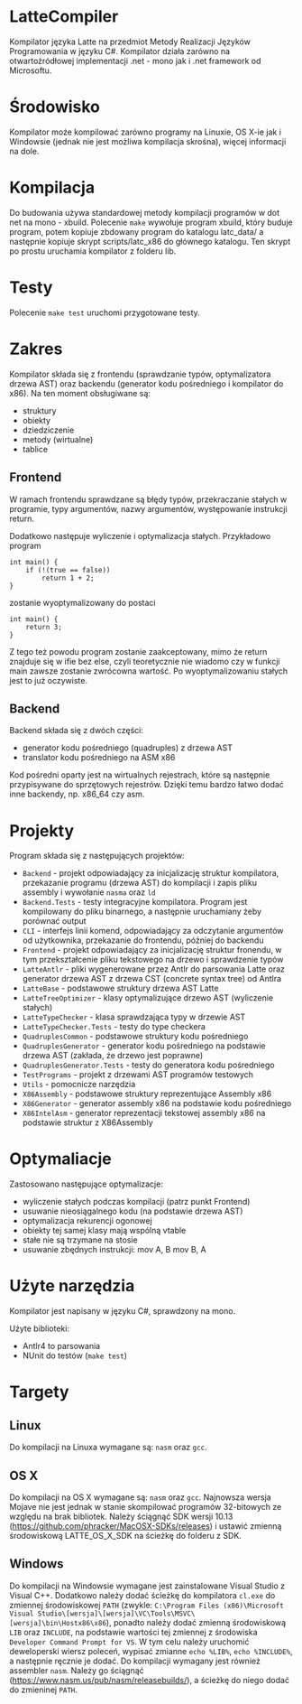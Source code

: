 # LatteCompiler

Kompilator języka Latte na przedmiot Metody Realizacji Języków Programowania w języku C#. Kompilator działa zarówno na otwartoźródłowej implementacji .net - mono jak i .net framework od Microsoftu. 

# Środowisko

Kompilator może kompilować zarówno programy na Linuxie, OS X-ie jak i Windowsie (jednak nie jest możliwa kompilacja skrośna), więcej informacji na dole.

# Kompilacja

Do budowania używa standardowej metody kompilacji programów w dot net na mono - xbuild. Polecenie `make` wywołuje program xbuild, który buduje program, potem kopiuje zbdowany program do katalogu latc_data/ a następnie kopiuje skrypt scripts/latc_x86 do głównego katalogu. Ten skrypt po prostu uruchamia kompilator z folderu lib.

# Testy

Polecenie `make test` uruchomi przygotowane testy.

# Zakres

Kompilator składa się z frontendu (sprawdzanie typów, optymalizatora drzewa AST) oraz backendu (generator kodu pośredniego i kompilator do x86). Na ten moment obsługiwane są:
 
 * struktury
 * obiekty
 * dziedziczenie
 * metody (wirtualne)
 * tablice

## Frontend
W ramach frontendu sprawdzane są błędy typów, przekraczanie stałych w programie, typy argumentów, nazwy argumentów, występowanie instrukcji return.

Dodatkowo następuje wyliczenie i optymalizacja stałych. Przykładowo program

    int main() {
        if (!(true == false))
            return 1 + 2;
    }

zostanie wyoptymalizowany do postaci

    int main() {
        return 3;
    }

Z tego też powodu program zostanie zaakceptowany, mimo że return znajduje się w ifie bez else, czyli teoretycznie nie wiadomo czy w funkcji main zawsze zostanie zwrócowna wartość. Po wyoptymalizowaniu stałych jest to już oczywiste.

## Backend

Backend składa się z dwóch części:

 * generator kodu pośredniego (quadruples) z drzewa AST
 * translator kodu pośredniego na ASM x86

Kod pośredni oparty jest na wirtualnych rejestrach, które są następnie przypisywane do sprzętowych rejestrów. Dzięki temu bardzo łatwo dodać inne backendy, np. x86_64 czy asm.

# Projekty

Program składa się z następujących projektów:

 * `Backend` - projekt odpowiadający za inicjalizację struktur kompilatora, przekazanie programu (drzewa AST) do kompilacji i zapis pliku assembly i wywołanie `nasma` oraz `ld`
 * `Backend.Tests` - testy integracyjne kompilatora. Program jest kompilowany do pliku binarnego, a następnie uruchamiany żeby porównać output
 * `CLI` - interfejs linii komend, odpowiadający za odczytanie argumentów od użytkownika, przekazanie do frontendu, później do backendu
 * `Frontend` - projekt odpowiadający za inicjalizację struktur fronendu, w tym przekształcenie pliku tekstowego na drzewo i sprawdzenie typów
 * `LatteAntlr` - pliki wygenerowane przez Antlr do parsowania Latte oraz generator drzewa AST z drzewa CST (concrete syntax tree) od Antlra
 * `LatteBase` - podstawowe struktury drzewa AST Latte
 * `LatteTreeOptimizer` - klasy optymalizujące drzewo AST (wyliczenie stałych)
 * `LatteTypeChecker` - klasa sprawdzająca typy w drzewie AST
 * `LatteTypeChecker.Tests` - testy do type checkera
 * `QuadruplesCommon` - podstawowe struktury kodu pośredniego
 * `QuadruplesGenerator` - generator kodu pośredniego na podstawie drzewa AST (zakłada, że drzewo jest poprawne)
 * `QuadruplesGenerator.Tests` - testy do generatora kodu pośredniego
 * `TestPrograms` - projekt z drzewami AST programów testowych
 * `Utils` - pomocnicze narzędzia
 * `X86Assembly` - podstawowe struktury reprezentujące Assembly x86
 * `X86Generator` - generator assembly x86 na podstawie kodu pośredniego
 * `X86IntelAsm` - generator reprezentacji tekstowej assembly x86 na podstawie struktur z X86Assembly


# Optymaliacje

Zastosowano następujące optymalizacje:

 * wyliczenie stałych podczas kompilacji (patrz punkt Frontend)
 * usuwanie nieosiągalnego kodu (na podstawie drzewa AST)
 * optymalizacja rekurencji ogonowej
 * obiekty tej samej klasy mają wspólną vtable
 * stałe nie są trzymane na stosie
 * usuwanie zbędnych instrukcji:
 	mov A, B
 	mov B, A

# Użyte narzędzia

Kompilator jest napisany w języku C#, sprawdzony na mono.

Użyte biblioteki:

 - Antlr4 to parsowania
 - NUnit do testów (`make test`)

# Targety

## Linux

Do kompilacji na Linuxa wymagane są: `nasm` oraz `gcc`.

## OS X

Do kompilacji na OS X wymagane są: `nasm` oraz `gcc`. Najnowsza wersja Mojave nie jest jednak w stanie skompilować programów 32-bitowych ze względu na brak bibliotek. Należy ściągnąć SDK wersji 10.13 (https://github.com/phracker/MacOSX-SDKs/releases) i ustawić zmienną środowiskową LATTE_OS_X_SDK na ścieżkę do folderu z SDK.

## Windows

Do kompilacji na Windowsie wymagane jest zainstalowane Visual Studio z Visual C++. Dodatkowo należy dodać ścieżkę do kompilatora `cl.exe` do zmiennej środowiskowej `PATH` (zwykle: `C:\Program Files (x86)\Microsoft Visual Studio\[wersja]\[wersja]\VC\Tools\MSVC\[wersja]\bin\Hostx86\x86`), ponadto należy dodać zmienną środowiskową `LIB` oraz `INCLUDE`, na podstawie wartości tej zmiennej z środowiska `Developer Command Prompt for VS`. W tym celu należy uruchomić deweloperski wiersz poleceń, wypisać zmianne `echo %LIB%`, `echo %INCLUDE%`, a następnie ręcznie je dodać.
Do kompilacji wymagany jest również assembler `nasm`. Należy go ściągnąć (https://www.nasm.us/pub/nasm/releasebuilds/), a ścieżkę do niego dodać do zmieninej `PATH`. 